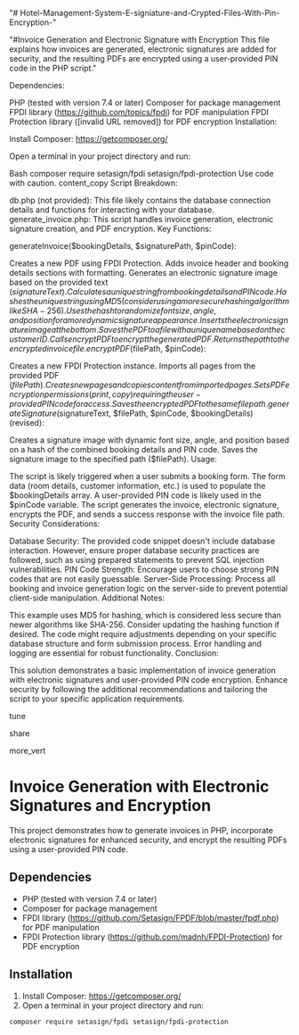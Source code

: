 "# Hotel-Management-System-E-signiature-and-Crypted-Files-With-Pin-Encryption-" 


"#Invoice Generation and Electronic Signature with Encryption
This file explains how invoices are generated, electronic signatures are added for security, and the resulting PDFs are encrypted using a user-provided PIN code in the PHP script."

Dependencies:

PHP (tested with version 7.4 or later)
Composer for package management
FPDI library (https://github.com/topics/fpdi) for PDF manipulation
FPDI Protection library ([invalid URL removed]) for PDF encryption
Installation:

Install Composer: https://getcomposer.org/

Open a terminal in your project directory and run:

Bash
composer require setasign/fpdi setasign/fpdi-protection
Use code with caution.
content_copy
Script Breakdown:

db.php (not provided): This file likely contains the database connection details and functions for interacting with your database.
generate_invoice.php: This script handles invoice generation, electronic signature creation, and PDF encryption.
Key Functions:

generateInvoice($bookingDetails, $signaturePath, $pinCode):

Creates a new PDF using FPDI Protection.
Adds invoice header and booking details sections with formatting.
Generates an electronic signature image based on the provided text ($signatureText).
Calculates a unique string from booking details and PIN code.
Hashes the unique string using MD5 (consider using a more secure hashing algorithm like SHA-256).
Uses the hash to randomize font size, angle, and position for a more dynamic signature appearance.
Inserts the electronic signature image at the bottom.
Saves the PDF to a file with a unique name based on the customer ID.
Calls encryptPDF to encrypt the generated PDF.
Returns the path to the encrypted invoice file.
encryptPDF($filePath, $pinCode):

Creates a new FPDI Protection instance.
Imports all pages from the provided PDF ($filePath).
Creates new pages and copies content from imported pages.
Sets PDF encryption permissions (print, copy) requiring the user-provided PIN code for access.
Saves the encrypted PDF to the same file path.
generateSignature($signatureText, $filePath, $pinCode, $bookingDetails) (revised):

Creates a signature image with dynamic font size, angle, and position based on a hash of the combined booking details and PIN code.
Saves the signature image to the specified path ($filePath).
Usage:

The script is likely triggered when a user submits a booking form.
The form data (room details, customer information, etc.) is used to populate the $bookingDetails array.
A user-provided PIN code is likely used in the $pinCode variable.
The script generates the invoice, electronic signature, encrypts the PDF, and sends a success response with the invoice file path.
Security Considerations:

Database Security: The provided code snippet doesn't include database interaction. However, ensure proper database security practices are followed, such as using prepared statements to prevent SQL injection vulnerabilities.
PIN Code Strength: Encourage users to choose strong PIN codes that are not easily guessable.
Server-Side Processing: Process all booking and invoice generation logic on the server-side to prevent potential client-side manipulation.
Additional Notes:

This example uses MD5 for hashing, which is considered less secure than newer algorithms like SHA-256. Consider updating the hashing function if desired.
The code might require adjustments depending on your specific database structure and form submission process.
Error handling and logging are essential for robust functionality.
Conclusion:

This solution demonstrates a basic implementation of invoice generation with electronic signatures and user-provided PIN code encryption. Enhance security by following the additional recommendations and tailoring the script to your specific application requirements.




tune

share


more_vert

# Invoice Generation with Electronic Signatures and Encryption

This project demonstrates how to generate invoices in PHP, incorporate electronic signatures for enhanced security, and encrypt the resulting PDFs using a user-provided PIN code.

## Dependencies

* PHP (tested with version 7.4 or later)
* Composer for package management
* FPDI library (https://github.com/Setasign/FPDF/blob/master/fpdf.php) for PDF manipulation
* FPDI Protection library (https://github.com/madnh/FPDI-Protection) for PDF encryption

## Installation

1. Install Composer: https://getcomposer.org/
2. Open a terminal in your project directory and run:

```bash
composer require setasign/fpdi setasign/fpdi-protection


